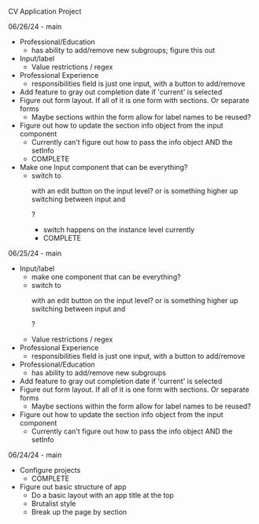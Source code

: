 CV Application Project

06/26/24 - main

- Professional/Education
  - has ability to add/remove new subgroups; figure this out
- Input/label
  - Value restrictions / regex
- Professional Experience
  - responsibilities field is just one input, with a button to add/remove
- Add feature to gray out completion date if 'current' is selected
- Figure out form layout. If all of it is one form with sections. Or separate
  forms
  - Maybe sections within the form allow for label names to be reused?
- Figure out how to update the section info object from the input component
  - Currently can't figure out how to pass the info object AND the setInfo
  - COMPLETE
- Make one Input component that can be everything?
  - switch to <p> with an edit button on the input level? or is something higher
    up switching between input and <p>?
    - switch happens on the instance level currently
    - COMPLETE

06/25/24 - main

- Input/label
  - make one component that can be everything?
  - switch to <p> with an edit button on the input level? or is something higher
    up switching between input and <p>?
  - Value restrictions / regex
- Professional Experience
  - responsibilities field is just one input, with a button to add/remove
- Professional/Education
  - has ability to add/remove new subgroups
- Add feature to gray out completion date if 'current' is selected
- Figure out form layout. If all of it is one form with sections. Or separate
  forms
  - Maybe sections within the form allow for label names to be reused?
- Figure out how to update the section info object from the input component
  - Currently can't figure out how to pass the info object AND the setInfo

06/24/24 - main

- Configure projects
  - COMPLETE
- Figure out basic structure of app
  - Do a basic layout with an app title at the top
  - Brutalist style
  - Break up the page by section
